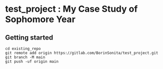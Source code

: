 # test_project : My Case Study of Sophomore Year 



## Getting started

```
cd existing_repo
git remote add origin https://gitlab.com/BorinSonita/test_project.git
git branch -M main
git push -uf origin main
```

